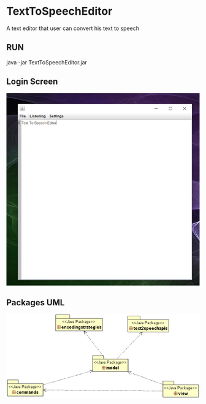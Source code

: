 # TextToSpeechEditor
A text editor that user can convert his text to speech

<h2>RUN</h2>
java -jar TextToSpeechEditor.jar


<h2>Login Screen</h2>

![alt text](https://github.com/Christosbats/TextToSpeechEditor/blob/main/UI.png?raw=true)

<h2>Packages UML</h2>

![alt text](https://github.com/Christosbats/TextToSpeechEditor/blob/main/UML/PackagesUML.gif?raw=true)
